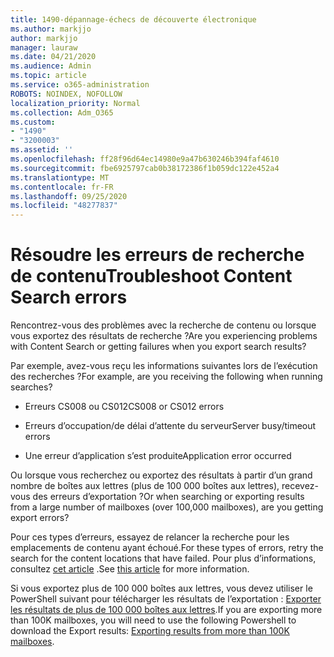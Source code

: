 ```yaml
---
title: 1490-dépannage-échecs de découverte électronique
ms.author: markjjo
author: markjjo
manager: lauraw
ms.date: 04/21/2020
ms.audience: Admin
ms.topic: article
ms.service: o365-administration
ROBOTS: NOINDEX, NOFOLLOW
localization_priority: Normal
ms.collection: Adm_O365
ms.custom:
- "1490"
- "3200003"
ms.assetid: ''
ms.openlocfilehash: ff28f96d64ec14980e9a47b630246b394faf4610
ms.sourcegitcommit: fbe6925797cab0b38172386f1b059dc122e452a4
ms.translationtype: MT
ms.contentlocale: fr-FR
ms.lasthandoff: 09/25/2020
ms.locfileid: "48277837"
---
```

# <a name="troubleshoot-content-search-errors"></a><span data-ttu-id="cbb0f-102">Résoudre les erreurs de recherche de contenu</span><span class="sxs-lookup"><span data-stu-id="cbb0f-102">Troubleshoot Content Search errors</span></span>

<span data-ttu-id="cbb0f-103">Rencontrez-vous des problèmes avec la recherche de contenu ou lorsque vous exportez des résultats de recherche ?</span><span class="sxs-lookup"><span data-stu-id="cbb0f-103">Are you experiencing problems with Content Search or getting failures when you export search results?</span></span>

<span data-ttu-id="cbb0f-104">Par exemple, avez-vous reçu les informations suivantes lors de l’exécution des recherches ?</span><span class="sxs-lookup"><span data-stu-id="cbb0f-104">For example, are you receiving the following when running searches?</span></span>

- <span data-ttu-id="cbb0f-105">Erreurs CS008 ou CS012</span><span class="sxs-lookup"><span data-stu-id="cbb0f-105">CS008 or CS012 errors</span></span>

- <span data-ttu-id="cbb0f-106">Erreurs d’occupation/de délai d’attente du serveur</span><span class="sxs-lookup"><span data-stu-id="cbb0f-106">Server busy/timeout errors</span></span>

- <span data-ttu-id="cbb0f-107">Une erreur d’application s’est produite</span><span class="sxs-lookup"><span data-stu-id="cbb0f-107">Application error occurred</span></span>

<span data-ttu-id="cbb0f-108">Ou lorsque vous recherchez ou exportez des résultats à partir d’un grand nombre de boîtes aux lettres (plus de 100 000 boîtes aux lettres), recevez-vous des erreurs d’exportation ?</span><span class="sxs-lookup"><span data-stu-id="cbb0f-108">Or when searching or exporting results from a large number of mailboxes (over 100,000 mailboxes), are you getting export errors?</span></span>

<span data-ttu-id="cbb0f-109">Pour ces types d’erreurs, essayez de relancer la recherche pour les emplacements de contenu ayant échoué.</span><span class="sxs-lookup"><span data-stu-id="cbb0f-109">For these types of errors, retry the search for the content locations that have failed.</span></span> <span data-ttu-id="cbb0f-110">Pour plus d’informations, consultez  [cet article](https://docs.microsoft.com/microsoft-365/compliance/retry-failed-content-search) .</span><span class="sxs-lookup"><span data-stu-id="cbb0f-110">See  [this article](https://docs.microsoft.com/microsoft-365/compliance/retry-failed-content-search) for more information.</span></span>

<span data-ttu-id="cbb0f-111">Si vous exportez plus de 100 000 boîtes aux lettres, vous devez utiliser le PowerShell suivant pour télécharger les résultats de l’exportation :  [Exporter les résultats de plus de 100 000 boîtes aux lettres](https://docs.microsoft.com/microsoft-365/compliance/export-search-results?view=o365-worldwide%23exporting-results-from-more-than-100000-mailboxes).</span><span class="sxs-lookup"><span data-stu-id="cbb0f-111">If you are exporting more than 100K mailboxes, you will need to use the following Powershell to download the Export results:  [Exporting results from more than 100K mailboxes](https://docs.microsoft.com/microsoft-365/compliance/export-search-results?view=o365-worldwide%23exporting-results-from-more-than-100000-mailboxes).</span></span>
